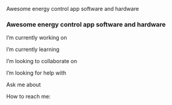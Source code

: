 <META NAME="ROBOTS" CONTENT="NOINDEX, NOFOLLOW">

Awesome energy control app software and hardware

### Awesome energy control app software and hardware

I’m currently working on 

I’m currently learning 

I’m looking to collaborate on 

I’m looking for help with 

Ask me about 

How to reach me:
